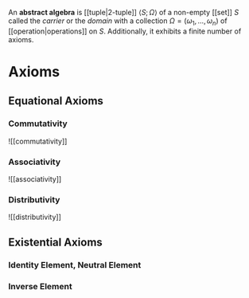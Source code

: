 
An **abstract algebra** is [[tuple|2-tuple]] $\langle S; \Omega \rangle$ of a non-empty [[set]] $S$ called the *carrier* or the *domain* with a collection $\Omega = (\omega_{1}, \dots, \omega_{n})$ of [[operation|operations]] on $S$. Additionally, it exhibits a finite number of axioms.


# Axioms

## Equational Axioms

### Commutativity
![[commutativity]]

### Associativity
![[associativity]]

### Distributivity
![[distributivity]]


## Existential Axioms

### Identity Element, Neutral Element

### Inverse Element
